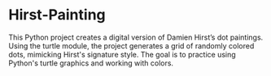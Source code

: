 # Hirst-Painting
This Python project creates a digital version of Damien Hirst’s dot paintings. Using the turtle module, the project generates a grid of randomly colored dots, mimicking Hirst's signature style. The goal is to practice using Python's turtle graphics and working with colors.
